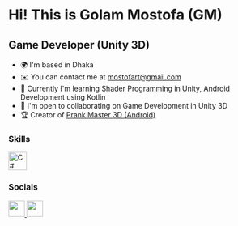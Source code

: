 Hi! [](https://user-images.githubusercontent.com/18350557/176309783-0785949b-9127-417c-8b55-ab5a4333674e.gif) This is Golam Mostofa (GM)
=====================================================================================================================================

Game Developer (Unity 3D)
-------------------------

* 🌍  I'm based in Dhaka
* ✉️  You can contact me at [mostofart@gmail.com](mailto:mostofart@gmail.com)
* 🧠  Currently I'm learning Shader Programming in Unity, Android Development using Kotlin
* 🤝  I'm open to collaborating on Game Development in Unity 3D
* 🏆  Creator of <a href="https://play.google.com/store/apps/details?id=com.alphapotato.prankster" target="_blank" rel="noopener noreferrer">Prank Master 3D (Android)</a>

### Skills

<p align="left">
<a href="https://docs.microsoft.com/en-us/dotnet/csharp/" target="_blank" rel="noreferrer"><img src="https://raw.githubusercontent.com/danielcranney/readme-generator/main/public/icons/skills/csharp-colored.svg" width="36" height="36" alt="C#" /></a>
</p>

### Socials

<p align="left"> <a href="https://www.github.com/gmostofa" target="_blank" rel="noreferrer"> <picture> <source media="(prefers-color-scheme: dark)" srcset="https://raw.githubusercontent.com/danielcranney/readme-generator/main/public/icons/socials/github-dark.svg" /> <source media="(prefers-color-scheme: light)" srcset="https://raw.githubusercontent.com/danielcranney/readme-generator/main/public/icons/socials/github.svg" /> <img src="https://raw.githubusercontent.com/danielcranney/readme-generator/main/public/icons/socials/github.svg" width="32" height="32" /> </picture> </a> <a href="https://www.linkedin.com/in/golammostofa007" target="_blank" rel="noreferrer"> <picture> <source media="(prefers-color-scheme: dark)" srcset="https://raw.githubusercontent.com/danielcranney/readme-generator/main/public/icons/socials/linkedin-dark.svg" /> <source media="(prefers-color-scheme: light)" srcset="https://raw.githubusercontent.com/danielcranney/readme-generator/main/public/icons/socials/linkedin.svg" /> <img src="https://raw.githubusercontent.com/danielcranney/readme-generator/main/public/icons/socials/linkedin.svg" width="32" height="32" /> </picture> </a></p>
